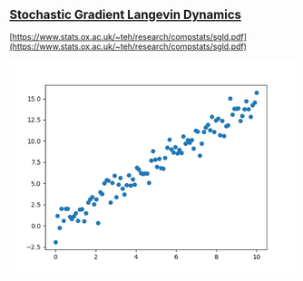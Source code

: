 ## [Stochastic Gradient Langevin Dynamics](https://www.stats.ox.ac.uk/~teh/research/compstats/PatTeh2013a.pdf) 

[https://www.stats.ox.ac.uk/~teh/research/compstats/sgld.pdf](https://www.stats.ox.ac.uk/~teh/research/compstats/sgld.pdf)

[![Result](result.png)](result.png)



